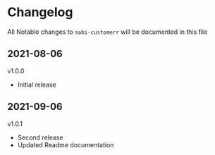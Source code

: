 # Changelog

All Notable changes to `sabi-customerr` will be documented in this file

## 2021-08-06

v1.0.0

- Initial release

## 2021-09-06

v1.0.1

- Second release
- Updated Readme documentation
